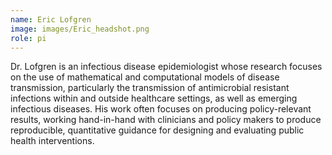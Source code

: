 ```yaml
---
name: Eric Lofgren
image: images/Eric_headshot.png
role: pi
---
```


Dr. Lofgren is an infectious disease epidemiologist whose research focuses on the use of mathematical and computational models of disease transmission, particularly the transmission of antimicrobial resistant infections within and outside healthcare settings, as well as emerging infectious diseases. His work often focuses on producing policy-relevant results, working hand-in-hand with clinicians and policy makers to produce reproducible, quantitative guidance for designing and evaluating public health interventions.



